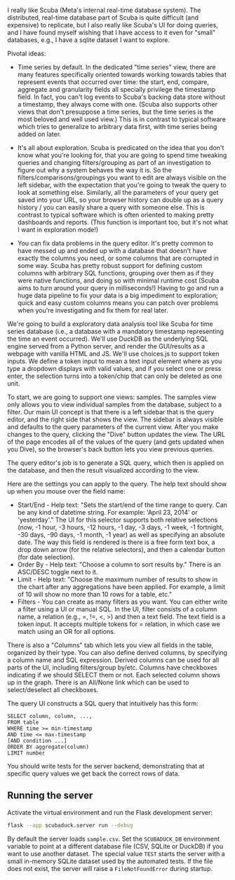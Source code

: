 I really like Scuba (Meta's internal real-time database system). The distributed, real-time database part of Scuba is quite difficult (and expensive) to replicate, but I also really like Scuba's UI for doing queries, and I have found myself wishing that I have access to it even for "small" databases, e.g., I have a sqlite dataset I want to explore.

Pivotal ideas:

* Time series by default. In the dedicated "time series" view, there are many features specifically oriented towards working towards tables that represent events that occurred over time: the start, end, compare, aggregate and granularity fields all specially privilege the timestamp field. In fact, you can't log events to Scuba's backing data store without a timestamp, they always come with one. (Scuba also supports other views that don't presuppose a time series, but the time series is the most beloved and well used view.) This is in contrast to typical software which tries to generalize to arbitrary data first, with time series being added on later.

* It's all about exploration. Scuba is predicated on the idea that you don't know what you're looking for, that you are going to spend time tweaking queries and changing filters/grouping as part of an investigation to figure out why a system behaves the way it is. So the filters/comparisons/groupings you want to edit are always visible on the left sidebar, with the expectation that you're going to tweak the query to look at something else. Similarly, all the parameters of your query get saved into your URL, so your browser history can double up as a query history / you can easily share a query with someone else. This is contrast to typical software which is often oriented to making pretty dashboards and reports. (This function is important too, but it's not what I want in exploration mode!)

* You can fix data problems in the query editor. It's pretty common to have messed up and ended up with a database that doesn't have exactly the columns you need, or some columns that are corrupted in some way. Scuba has pretty robust support for defining custom columns with arbitrary SQL functions, grouping over them as if they were native functions, and doing so with minimal runtime cost (Scuba aims to turn around your query in milliseconds!) Having to go and run a huge data pipeline to fix your data is a big impediment to exploration; quick and easy custom columns means you can patch over problems when you're investigating and fix them for real later.

We're going to build a exploratory data analysis tool like Scuba for time series database (i.e., a database with a mandatory timestamp representing the time an event occurred).  We'll use DuckDB as the underlying SQL engine served from a Python server, and render the GUI/results as a webpage with vanilla HTML and JS. We'll use choices.js to support token inputs.  We define a token input to mean a text input element where as you type a dropdown displays with valid values, and if you select one or press enter, the selection turns into a token/chip that can only be deleted as one unit.

To start, we are going to support one views: samples.  The samples view only allows you to view individual samples from the database, subject to a filter. Our main UI concept is that there is a left sidebar that is the query editor, and the right side that shows the view.  The sidebar is always visible and defaults to the query parameters of the current view.  After you make changes to the query, clicking the "Dive" button updates the view.  The URL of the page encodes all of the values of the query (and gets updated when you Dive), so the browser's back button lets you view previous queries.

The query editor's job is to generate a SQL query, which then is applied on the database, and then the result visualized according to the view.

Here are the settings you can apply to the query. The help text should show up when you mouse over the field name:

* Start/End - Help text: "Sets the start/end of the time range to query. Can be any kind of datetime string. For example: 'April 23, 2014' or 'yesterday'." The UI for this selector supports both relative selections (now, -1 hour, -3 hours, -12 hours, -1 day, -3 days, -1 week, -1 fortnight, -30 days, -90 days, -1 month, -1 year) as well as specifying an absolute date.  The way this field is rendered is there is a free form text box, a drop down arrow (for the relative selectors), and then a calendar button (for date selection).
* Order By - Help text: "Choose a column to sort results by."  There is an ASC/DESC toggle next to it.
* Limit - Help text: "Choose the maximum number of results to show in the chart after any aggregations have been applied.  For example, a limit of 10 will show no more than 10 rows for a table, etc."
* Filters - You can create as many filters as you want. You can either write a filter using a UI or manual SQL. In the UI, filter consists of a column name, a relation (e.g., =, !=, <, >) and then a text field. The text field is a token input. It accepts multiple tokens for = relation, in which case we match using an OR for all options. 

There is also a "Columns" tab which lets you view all fields in the table, organized by their type. You can also define derived columns, by specifying a column name and SQL expression. Derived columns can be used for all parts of the UI, including filters/group by/etc. Columns have checkboxes indicating if we should SELECT them or not. Each selected column shows up in the graph.  There is an All/None link which can be used to select/deselect all checkboxes.

The query UI constructs a SQL query that intuitively has this form:

```
SELECT column, column, ...,
FROM table
WHERE time >= min-timestamp
AND time <= max-timestamp
[AND condition ...]
ORDER BY aggregate(column)
LIMIT number
```

You should write tests for the server backend, demonstrating that at specific query values we get back the correct rows of data.

## Running the server

Activate the virtual environment and run the Flask development server:

```bash
flask --app scubaduck.server run --debug
```

By default the server loads `sample.csv`. Set the `SCUBADUCK_DB` environment
variable to point at a different database file (CSV, SQLite or DuckDB) if you
want to use another dataset. The special value `TEST` starts the server with a
small in-memory SQLite dataset used by the automated tests. If the file does
not exist, the server will raise a `FileNotFoundError` during startup.
